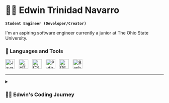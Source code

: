 # 🏄‍♂️ Edwin Trinidad Navarro

**`Student Engineer (Developer/Creator)`**

I'm an aspiring software engineer currently a junior at The Ohio State University. 

### 🧰 Languages and Tools

<img align="left" alt="Java" width="30px" style="padding-right:10px;" src="https://cdn.jsdelivr.net/gh/devicons/devicon/icons/java/java-original.svg"/>
<img align="left" alt="HTML" width="30px" style="padding-right:10px;" src="https://cdn.jsdelivr.net/gh/devicons/devicon/icons/html5/html5-plain.svg" />
<img align="left" alt="CSS" width="30px" style="padding-right:10px;" src="https://cdn.jsdelivr.net/gh/devicons/devicon/icons/css3/css3-plain.svg" />
<img align="left" alt="Python" width="30px" style="padding-right:10px;" src="https://cdn.jsdelivr.net/gh/devicons/devicon/icons/python/python-plain.svg" />
<img align="left" alt="GitHub" width="30px" style="padding-right:10px;" src="https://cdn.jsdelivr.net/gh/devicons/devicon/icons/github/github-original.svg" />
<img align="left" alt="Bash" width="30px" style="padding-right:10px;" src="https://cdn.jsdelivr.net/gh/devicons/devicon/icons/bash/bash-original.svg" />
<br />
<br />

---

<details>
 <summary><h3>👨‍💻 Edwin's Coding Journey</h3></summary>
   I started my coding journey as a junior in high school when I was accepted into the Mobile Applications Development program at the South-Western Career Academy. There, I developed a love for coding and solving problems. 

   Now, I am a junior at The Ohio State University, studying Computer Science. I want to document my progress throughout the year and showcase my current projects.
</details>
